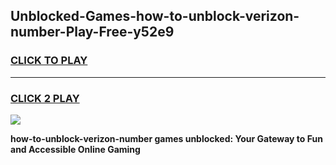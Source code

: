 
## Unblocked-Games-how-to-unblock-verizon-number-Play-Free-y52e9
<h3>
<a href="https://premium76.site?title=how-to-unblock-verizon-number&ref=18A1">CLICK TO PLAY</a></h3>
<hr>

<h3>
<a href="https://premium76.site?title=how-to-unblock-verizon-number&ref=18A1">CLICK 2 PLAY</a>
  
</h3>

<a href="https://premium76.site?title=how-to-unblock-verizon-number&ref=18A1"><img src="https://clearcache.store/games.png"></a>


**how-to-unblock-verizon-number games unblocked: Your Gateway to Fun and Accessible Online Gaming**

